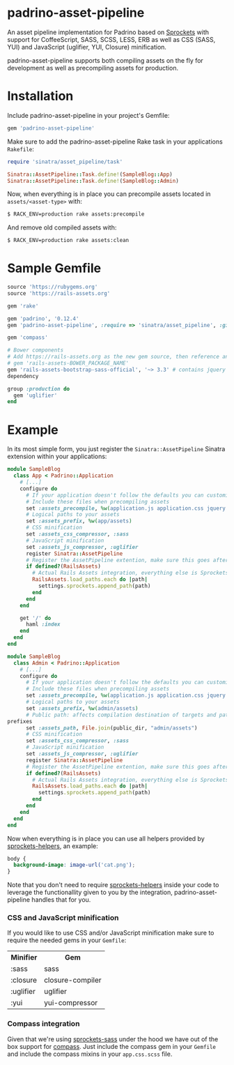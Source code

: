 # padrino-asset-pipeline

An asset pipeline implementation for Padrino based on [Sprockets](https://github.com/sstephenson/sprockets) with support for CoffeeScript, SASS, SCSS, LESS, ERB as well as CSS (SASS, YUI) and JavaScript (uglifier, YUI, Closure) minification.

padrino-asset-pipeline supports both compiling assets on the fly for development as well as precompiling assets for production.

# Installation

Include padrino-asset-pipeline in your project's Gemfile:

```ruby
gem 'padrino-asset-pipeline'
```

Make sure to add the padrino-asset-pipeline Rake task in your applications `Rakefile`:

```ruby
require 'sinatra/asset_pipeline/task'

Sinatra::AssetPipeline::Task.define!(SampleBlog::App)
Sinatra::AssetPipeline::Task.define!(SampleBlog::Admin)
```

Now, when everything is in place you can precompile assets located in `assets/<asset-type>` with:

```bash
$ RACK_ENV=production rake assets:precompile
```

And remove old compiled assets with:

```bash
$ RACK_ENV=production rake assets:clean
```

# Sample Gemfile

```ruby
source 'https://rubygems.org'
source 'https://rails-assets.org'

gem 'rake'

gem 'padrino', '0.12.4'
gem 'padrino-asset-pipeline', :require => 'sinatra/asset_pipeline', :git => 'https://github.com/proudsugar/padrino-asset-pipeline.git'

gem 'compass'

# Bower components
# Add https://rails-assets.org as the new gem source, then reference any Bower components that you need as gems in the following convention:
# gem 'rails-assets-BOWER_PACKAGE_NAME'
gem 'rails-assets-bootstrap-sass-official', '~> 3.3' # contains jquery
dependency

group :production do
  gem 'uglifier'
end
```

# Example

In its most simple form, you just register the `Sinatra::AssetPipeline`
Sinatra extension within your applications:

```ruby
module SampleBlog
  class App < Padrino::Application
    # [...]
    configure do
      # If your application doesn't follow the defaults you can customize it as follows:
      # Include these files when precompiling assets
      set :assets_precompile, %w(application.js application.css jquery.js *.png *.jpg *.svg *.eot *.ttf *.woff)
      # Logical paths to your assets
      set :assets_prefix, %w(app/assets)
      # CSS minification
      set :assets_css_compressor, :sass
      # JavaScript minification
      set :assets_js_compressor, :uglifier
      register Sinatra::AssetPipeline
      # Register the AssetPipeline extention, make sure this goes after all customization
      if defined?(RailsAssets)
        # Actual Rails Assets integration, everything else is Sprockets
        RailsAssets.load_paths.each do |path|
          settings.sprockets.append_path(path)
        end
      end
    end

    get '/' do
      haml :index
    end
  end
end
```

```ruby
module SampleBlog
  class Admin < Padrino::Application
    # [...]
    configure do
      # If your application doesn't follow the defaults you can customize it as follows:
      # Include these files when precompiling assets
      set :assets_precompile, %w(application.js application.css jquery.js *.png *.jpg *.svg *.eot *.ttf *.woff)
      # Logical paths to your assets
      set :assets_prefix, %w(admin/assets)
      # Public path: affects compilation destination of targets and path
prefixes
      set :assets_path, File.join(public_dir, "admin/assets")
      # CSS minification
      set :assets_css_compressor, :sass
      # JavaScript minification
      set :assets_js_compressor, :uglifier
      register Sinatra::AssetPipeline
      # Register the AssetPipeline extention, make sure this goes after all customization
      if defined?(RailsAssets)
        # Actual Rails Assets integration, everything else is Sprockets
        RailsAssets.load_paths.each do |path|
          settings.sprockets.append_path(path)
        end
      end
    end
  end
end
```

Now when everything is in place you can use all helpers provided by [sprockets-helpers](https://github.com/petebrowne/sprockets-helpers), an example:

```scss
body {
  background-image: image-url('cat.png');
}
```

Note that you don't need to require [sprockets-helpers](https://github.com/petebrowne/sprockets-helpers) inside your code to leverage the functionallity given to you by the integration, padrino-asset-pipeline handles that for you.

### CSS and JavaScript minification

If you would like to use CSS and/or JavaScript minification make sure to require the needed gems in your `Gemfile`:

<table>
  <tr>
    <th>Minifier</th>
    <th>Gem</th>
  </tr>
  <tr>
    <td>:sass</td>
    <td>sass</td>
  </tr>
  <tr>
    <td>:closure</td>
    <td>closure-compiler</td>
  </tr>
  <tr>
    <td>:uglifier</td>
    <td>uglifier</td>
  </tr>
  <tr>
    <td>:yui</td>
    <td>yui-compressor</td>
  </tr>
</table>

### Compass integration

Given that we're using [sprockets-sass](https://github.com/petebrowne/sprockets-sass) under the hood we have out of the box support for [compass](https://github.com/chriseppstein/compass). Just include the compass gem in your `Gemfile` and include the compass mixins in your `app.css.scss` file.

